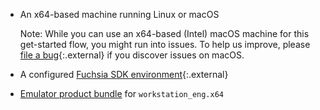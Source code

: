 *   An x64-based machine running Linux or macOS

    Note: While you can use an x64-based (Intel) macOS machine for this get-started
    flow, you might run into issues. To help us improve, please
    [file a bug][sdk-bug]{:.external} if you discover issues on macOS.

*   A configured [Fuchsia SDK environment][get-started]{:.external}
*   [Emulator product bundle][start-femu] for `workstation_eng.x64`


[get-started]: https://fuchsia.googlesource.com/sdk-samples/getting-started
[start-femu]: /docs/development/sdk/ffx/start-the-fuchsia-emulator.md
[sdk-bug]: https://bugs.fuchsia.dev/p/fuchsia/issues/entry?template=Bazel
